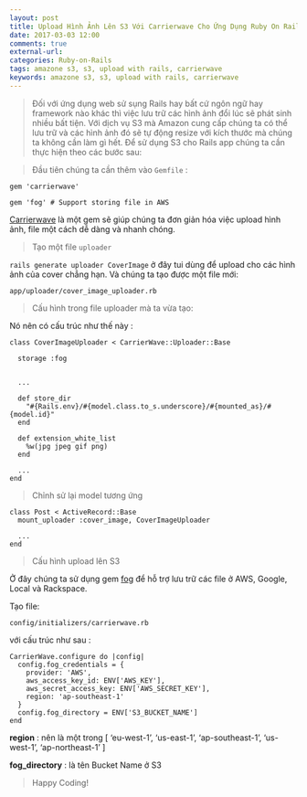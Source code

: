 ```yaml
---
layout: post
title: Upload Hình Ảnh Lên S3 Với Carrierwave Cho Ứng Dụng Ruby On Rails
date: 2017-03-03 12:00
comments: true
external-url:
categories: Ruby-on-Rails
tags: amazone s3, s3, upload with rails, carrierwave
keywords: amazone s3, s3, upload with rails, carrierwave
---
```

>Đối với ứng dụng web sử sụng Rails hay bất cứ ngôn ngữ hay framework nào khác thì việc lưu trữ các hình ảnh đổi lúc sẽ phát sinh nhiều bất tiện. Với dịch vụ S3 mà Amazon cung cấp chúng ta có thể lưu trữ và các hình ảnh đó sẽ tự động resize với kích thước mà chúng ta không cần làm gì hết. Để sử dụng S3 cho Rails app chúng ta cần thực hiện theo các bước sau:

>Đầu tiên chúng ta cần thêm vào `Gemfile` :

```
gem 'carrierwave'

gem 'fog' # Support storing file in AWS
```

[Carrierwave](https://goo.gl/XWJHJI) là một gem sẽ giúp chúng ta đơn giản hóa việc upload hình ảnh, file một cách dễ dàng và nhanh chóng.

>Tạo một file `uploader`

`rails generate uploader CoverImage` ở đây tui dùng để upload cho các hình ảnh của cover chẳng hạn. Và chúng ta tạo được một file mới:

`app/uploader/cover_image_uploader.rb`

>Cấu hình trong file uploader mà ta vừa tạo:

Nó nên có cấu trúc như thế này :

```
class CoverImageUploader < CarrierWave::Uploader::Base

  storage :fog

  
  ...

  def store_dir
    "#{Rails.env}/#{model.class.to_s.underscore}/#{mounted_as}/#{model.id}"
  end

  def extension_white_list
    %w(jpg jpeg gif png)
  end

  ...
end
```


>Chỉnh sử lại model tương ứng 

```
class Post < ActiveRecord::Base
  mount_uploader :cover_image, CoverImageUploader

  ...
end
```


>Cấu hình upload lên S3

Ở đây chúng ta sử dụng gem [fog](http://goo.gl/dKmvS1) để hỗ trợ lưu trữ các file ở AWS, Google, Local và Rackspace.

Tạo file:

`config/initializers/carrierwave.rb`

với cấu trúc như sau :

```
CarrierWave.configure do |config|
  config.fog_credentials = {
    provider: 'AWS',
    aws_access_key_id: ENV['AWS_KEY'],
    aws_secret_access_key: ENV['AWS_SECRET_KEY'],
    region: 'ap-southeast-1'
  }
  config.fog_directory = ENV['S3_BUCKET_NAME']
end
```

**region** : nên là một trong [ ‘eu-west-1’, ‘us-east-1’, ‘ap-southeast-1’, ‘us-west-1’, ‘ap-northeast-1’ ]

**fog_directory** : là tên Bucket Name ở S3

>Happy Coding!
